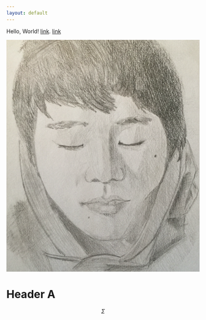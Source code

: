 ```yaml
---
layout: default
---
```

Hello, World!
[link](https://stat.duke.edu/).
[link](ss.html)

![alt text](ego.png "Logo Title Text 1")

# Header A
$$\Sigma$$
